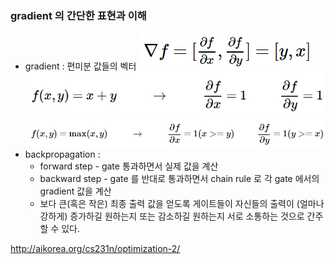 ### gradient 의 간단한 표현과 이해
* gradient : 편미분 값들의 벡터
	![gradient](images/b1_1.png "gradient")
	![gradient](images/b1_2.png "gradient")
	![gradient](images/b1_3.png "gradient")
* backpropagation :
	* forward step - gate 통과하면서 실제 값을 계산
	* backward step - gate 를 반대로 통과하면서 chain rule 로 각 gate 에서의 gradient 값을 계산
	* 보다 큰(혹은 작은) 최종 출력 값을 얻도록 게이트들이 자신들의 출력이 (얼마나 강하게) 증가하길 원하는지 또는 감소하길 원하는지 서로 소통하는 것으로 간주할 수 있다.


http://aikorea.org/cs231n/optimization-2/